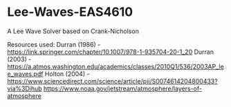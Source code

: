 # Lee-Waves-EAS4610
A Lee Wave Solver based on Crank-Nicholson

Resources used:
Durran (1986) - https://link.springer.com/chapter/10.1007/978-1-935704-20-1_20
Durran (2003) - https://a.atmos.washington.edu/academics/classes/2010Q1/536/2003AP_lee_waves.pdf
Holton (2004) - https://www.sciencedirect.com/science/article/pii/S0074614204800433?via%3Dihub
https://www.noaa.gov/jetstream/atmosphere/layers-of-atmosphere
